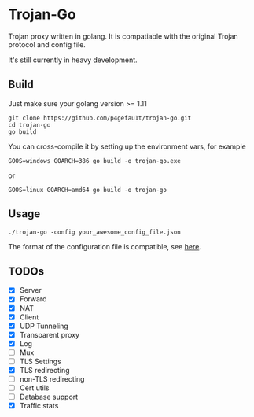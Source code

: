 # Trojan-Go

Trojan proxy written in golang. It is compatiable with the original Trojan protocol and config file. 

It's still currently in heavy development.


## Build

Just make sure your golang version >= 1.11


```
git clone https://github.com/p4gefau1t/trojan-go.git
cd trojan-go
go build
```

You can cross-compile it by setting up the environment vars, for example
```
GOOS=windows GOARCH=386 go build -o trojan-go.exe
```

or

```
GOOS=linux GOARCH=amd64 go build -o trojan-go
```

## Usage

```
./trojan-go -config your_awesome_config_file.json
```

The format of the configuration file is compatible, see [here](https://trojan-gfw.github.io/trojan/config).


## TODOs

- [x] Server
- [x] Forward
- [x] NAT
- [x] Client
- [x] UDP Tunneling
- [x] Transparent proxy
- [x] Log
- [ ] Mux
- [ ] TLS Settings
- [x] TLS redirecting
- [ ] non-TLS redirecting
- [ ] Cert utils
- [ ] Database support
- [x] Traffic stats